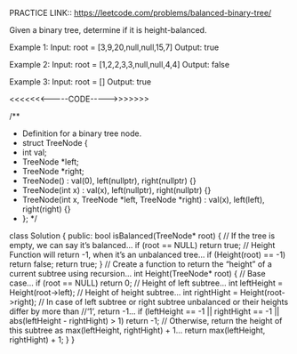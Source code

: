 PRACTICE LINK::
<https://leetcode.com/problems/balanced-binary-tree/>

Given a binary tree, determine if it is height-balanced.


Example 1:
Input: root = [3,9,20,null,null,15,7]
Output: true


Example 2:
Input: root = [1,2,2,3,3,null,null,4,4]
Output: false


Example 3:
Input: root = []
Output: true



<<<<<<<-----CODE----->>>>>>>

/**
* Definition for a binary tree node.
* struct TreeNode {
* int val;
* TreeNode *left;
* TreeNode *right;
* TreeNode() : val(0), left(nullptr), right(nullptr) {}
* TreeNode(int x) : val(x), left(nullptr), right(nullptr) {}
* TreeNode(int x, TreeNode *left, TreeNode *right) : val(x), left(left), right(right) {}
* };
*/

class Solution {
public:
bool isBalanced(TreeNode* root) {
// If the tree is empty, we can say it’s balanced...
if (root == NULL) return true;
// Height Function will return -1, when it’s an unbalanced tree...
if (Height(root) == -1) return false;
return true;
}
// Create a function to return the “height” of a current subtree using recursion...
int Height(TreeNode* root) {
// Base case...
if (root == NULL) return 0;
// Height of left subtree...
int leftHeight = Height(root->left);
// Height of height subtree...
int rightHight = Height(root->right);
// In case of left subtree or right subtree unbalanced or their heights differ by more than
//‘1’, return -1...
if (leftHeight == -1 || rightHight == -1 || abs(leftHeight - rightHight) > 1) return
-1;
// Otherwise, return the height of this subtree as max(leftHeight, rightHight) + 1...
return max(leftHeight, rightHight) + 1;
}
}
